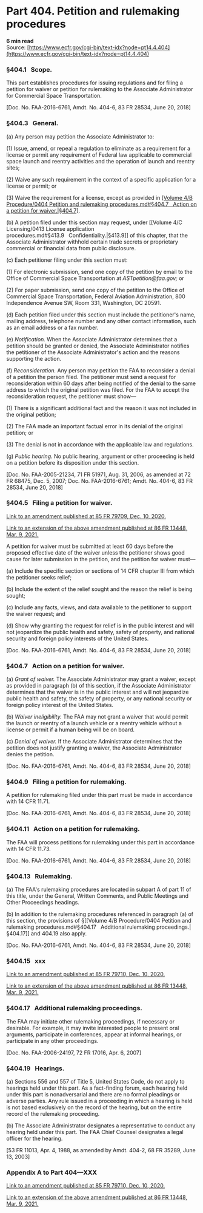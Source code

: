 # Part 404. Petition and rulemaking procedures
**6 min read**  
Source: [https://www.ecfr.gov/cgi-bin/text-idx?node=pt14.4.404](https://www.ecfr.gov/cgi-bin/text-idx?node=pt14.4.404)

<div>

### §404.1   Scope.

This part establishes procedures for issuing regulations and for filing a petition for waiver or petition for rulemaking to the Associate Administrator for Commercial Space Transportation.

\[Doc. No. FAA-2016-6761, Amdt. No. 404-6, 83 FR 28534, June 20, 2018\]

### §404.3   General.

\(a\) Any person may petition the Associate Administrator to:

\(1\) Issue, amend, or repeal a regulation to eliminate as a requirement for a license or permit any requirement of Federal law applicable to commercial space launch and reentry activities and the operation of launch and reentry sites;

\(2\) Waive any such requirement in the context of a specific application for a license or permit; or

\(3\) Waive the requirement for a license, except as provided in [[Volume 4/B Procedure/0404 Petition and rulemaking procedures.md#§404.7   Action on a petition for waiver.|§404.7]](b).

\(b\) A petition filed under this section may request, under [[Volume 4/C Licensing/0413 License application procedures.md#§413.9   Confidentiality.|§413.9]] of this chapter, that the Associate Administrator withhold certain trade secrets or proprietary commercial or financial data from public disclosure.

\(c\) Each petitioner filing under this section must:

\(1\) For electronic submission, send one copy of the petition by email to the Office of Commercial Space Transportation at *ASTpetition\@faa.gov;* or

\(2\) For paper submission, send one copy of the petition to the Office of Commercial Space Transportation, Federal Aviation Administration, 800 Independence Avenue SW, Room 331, Washington, DC 20591.

\(d\) Each petition filed under this section must include the petitioner's name, mailing address, telephone number and any other contact information, such as an email address or a fax number.

\(e\) *Notification.* When the Associate Administrator determines that a petition should be granted or denied, the Associate Administrator notifies the petitioner of the Associate Administrator's action and the reasons supporting the action.

\(f\) *Reconsideration.* Any person may petition the FAA to reconsider a denial of a petition the person filed. The petitioner must send a request for reconsideration within 60 days after being notified of the denial to the same address to which the original petition was filed. For the FAA to accept the reconsideration request, the petitioner must show—

\(1\) There is a significant additional fact and the reason it was not included in the original petition;

\(2\) The FAA made an important factual error in its denial of the original petition; or

\(3\) The denial is not in accordance with the applicable law and regulations.

\(g\) *Public hearing.* No public hearing, argument or other proceeding is held on a petition before its disposition under this section.

\[Doc. No. FAA-2005-21234, 71 FR 51971, Aug. 31, 2006, as amended at 72 FR 68475, Dec. 5, 2007; Doc. No. FAA-2016-6761; Amdt. No. 404-6, 83 FR 28534, June 20, 2018\]

### §404.5   Filing a petition for waiver.

[Link to an amendment published at 85 FR 79709, Dec. 10, 2020.](https://www.ecfr.gov/cgi-bin/text-idx?SID=b85053366e05e6b22781cae7d50d8a1d&mc=true&node=20201210y1.23)

[Link to an extension of the above amendment published at 86 FR 13448, Mar. 9, 2021.](https://www.ecfr.gov/cgi-bin/text-idx?SID=b85053366e05e6b22781cae7d50d8a1d&mc=true&node=20210309y1.1)

A petition for waiver must be submitted at least 60 days before the proposed effective date of the waiver unless the petitioner shows good cause for later submission in the petition, and the petition for waiver must—

\(a\) Include the specific section or sections of 14 CFR chapter III from which the petitioner seeks relief;

\(b\) Include the extent of the relief sought and the reason the relief is being sought;

\(c\) Include any facts, views, and data available to the petitioner to support the waiver request; and

\(d\) Show why granting the request for relief is in the public interest and will not jeopardize the public health and safety, safety of property, and national security and foreign policy interests of the United States.

\[Doc. No. FAA-2016-6761, Amdt. No. 404-6, 83 FR 28534, June 20, 2018\]

### §404.7   Action on a petition for waiver.

\(a\) *Grant of waiver.* The Associate Administrator may grant a waiver, except as provided in paragraph (b) of this section, if the Associate Administrator determines that the waiver is in the public interest and will not jeopardize public health and safety, the safety of property, or any national security or foreign policy interest of the United States.

\(b\) *Waiver ineligibility.* The FAA may not grant a waiver that would permit the launch or reentry of a launch vehicle or a reentry vehicle without a license or permit if a human being will be on board.

\(c\) *Denial of waiver.* If the Associate Administrator determines that the petition does not justify granting a waiver, the Associate Administrator denies the petition.

\[Doc. No. FAA-2016-6761, Amdt. No. 404-6, 83 FR 28534, June 20, 2018\]

### §404.9   Filing a petition for rulemaking.

A petition for rulemaking filed under this part must be made in accordance with 14 CFR 11.71.

\[Doc. No. FAA-2016-6761, Amdt. No. 404-6, 83 FR 28534, June 20, 2018\]

### §404.11   Action on a petition for rulemaking.

The FAA will process petitions for rulemaking under this part in accordance with 14 CFR 11.73.

\[Doc. No. FAA-2016-6761, Amdt. No. 404-6, 83 FR 28534, June 20, 2018\]

### §404.13   Rulemaking.

\(a\) The FAA's rulemaking procedures are located in subpart A of part 11 of this title, under the General, Written Comments, and Public Meetings and Other Proceedings headings.

\(b\) In addition to the rulemaking procedures referenced in paragraph (a) of this section, the provisions of §[[Volume 4/B Procedure/0404 Petition and rulemaking procedures.md#§404.17   Additional rulemaking proceedings.|§404.17]] and 404.19 also apply.

\[Doc. No. FAA-2016-6761, Amdt. No. 404-6, 83 FR 28534, June 20, 2018\]

### §404.15   xxx

[Link to an amendment published at 85 FR 79710, Dec. 10, 2020.](https://www.ecfr.gov/cgi-bin/text-idx?SID=b85053366e05e6b22781cae7d50d8a1d&mc=true&node=20201210y1.24)

[Link to an extension of the above amendment published at 86 FR 13448, Mar. 9, 2021.](https://www.ecfr.gov/cgi-bin/text-idx?SID=b85053366e05e6b22781cae7d50d8a1d&mc=true&node=20210309y1.1)

### §404.17   Additional rulemaking proceedings.

The FAA may initiate other rulemaking proceedings, if necessary or desirable. For example, it may invite interested people to present oral arguments, participate in conferences, appear at informal hearings, or participate in any other proceedings.

\[Doc. No. FAA-2006-24197, 72 FR 17016, Apr. 6, 2007\]

### §404.19   Hearings.

\(a\) Sections 556 and 557 of Title 5, United States Code, do not apply to hearings held under this part. As a fact-finding forum, each hearing held under this part is nonadversarial and there are no formal pleadings or adverse parties. Any rule issued in a proceeding in which a hearing is held is not based exclusively on the record of the hearing, but on the entire record of the rulemaking proceeding.

\(b\) The Associate Administrator designates a representative to conduct any hearing held under this part. The FAA Chief Counsel designates a legal officer for the hearing.

\[53 FR 11013, Apr. 4, 1988, as amended by Amdt. 404-2, 68 FR 35289, June 13, 2003\]

### Appendix A to Part 404—XXX

[Link to an amendment published at 85 FR 79710, Dec. 10, 2020.](https://www.ecfr.gov/cgi-bin/text-idx?SID=b85053366e05e6b22781cae7d50d8a1d&mc=true&node=20201210y1.25)

[Link to an extension of the above amendment published at 86 FR 13448, Mar. 9, 2021.](https://www.ecfr.gov/cgi-bin/text-idx?SID=b85053366e05e6b22781cae7d50d8a1d&mc=true&node=20210309y1.1)

   

</div>